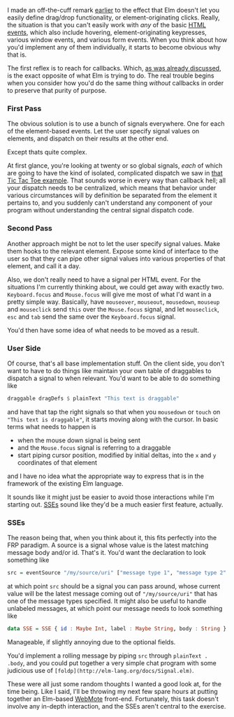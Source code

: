 I made an off-the-cuff remark [earlier](http://langnostic.blogspot.ca/2013/06/elm-first-impressions.html) to the effect that Elm doesn't let you easily define drag/drop functionality, or element-originating clicks. Really, the situation is that you can't easily work with *any* of the basic [HTML events](http://langnostic.blogspot.ca/2013/06/elm-first-impressions.html), which also include hovering, element-originating keypresses, various window events, and various form events. When you think about how you'd implement any of them individually, it starts to become obvious why that is.

The first reflex is to reach for callbacks. Which, [as was already discussed](http://elm-lang.org/learn/Escape-from-Callback-Hell.elm), is the exact opposite of what Elm is trying to do. The real trouble begins when you consider how you'd do the same thing *without* callbacks in order to preserve that purity of purpose.

### First Pass

The obvious solution is to use a bunch of signals everywhere. One for each of the element-based events. Let the user specify signal values on elements, and dispatch on their results at the other end.

Except thats quite complex.

At first glance, you're looking at twenty or so global signals, *each* of which are going to have the kind of isolated, complicated dispatch we saw in [that Tic Tac Toe example](http://www.grzegorzbalcerek.net/elm/TicTacToe.elm). That sounds worse in every way than callback hell; all your dispatch needs to be centralized, which means that behavior under various circumstances will by definition be separated from the element it pertains to, and you suddenly can't understand any component of your program without understanding the central signal dispatch code.

### Second Pass

Another approach might be not to let the user specify signal values. Make them hooks to the relevant element. Expose some kind of interface to the user so that they can pipe other signal values into various properties of that element, and call it a day.

Also, we don't really need to have a signal per HTML event. For the situations I'm currently thinking about, we could get away with exactly two. `Keyboard.focus` and `Mouse.focus` will give me most of what I'd want in a pretty simple way. Basically, have `mouseover`, `mouseout`, `mousedown`, `mouseup` and `mouseclick` send `this` over the `Mouse.focus` signal, and let `mouseclick`, `esc` and `tab` send the same over the `Keyboard.focus` signal.

You'd then have some idea of what needs to be moved as a result.

### User Side

Of course, that's all base implementation stuff. On the client side, you don't want to have to do things like maintain your own table of draggables to dispatch a signal to when relevant. You'd want to be able to do something like

```haskell
draggable dragDefs $ plainText "This text is draggable"
```

and have that tap the right signals so that when you `mousedown` or `touch` on `"This text is draggable"`, it starts moving along with the cursor. In basic terms what needs to happen is


- when the mouse down signal is being sent
- and the `Mouse.focus` signal is referring to a draggable
- start piping cursor position, modified by initial deltas, into the `x` and `y` coordinates of that element


and I have no idea what the appropriate way to express that is in the framework of the existing Elm language.

It sounds like it might just be easier to avoid those interactions while I'm starting out. [SSEs](http://www.w3schools.com/html/html5_serversentevents.asp) sound like they'd be a much easier first feature, actually.

### SSEs

The reason being that, when you think about it, this fits perfectly into the FRP paradigm. A source is a signal whose value is the latest matching message body and/or id. That's it. You'd want the declaration to look something like

```haskell
src = eventSource "/my/source/uri" ["message type 1", "message type 2" ...]
```

at which point `src` should be a signal you can pass around, whose current value will be the latest message coming out of `"/my/source/uri"` that has one of the message types specified. It might also be useful to handle unlabeled messages, at which point our message needs to look something like

```haskell
data SSE = SSE { id : Maybe Int, label : Maybe String, body : String }
```

Manageable, if slightly annoying due to the optional fields.

You'd implement a rolling message by piping `src` through `plainText . .body`, and you could put together a very simple chat program with some judicious use of `[foldp](http://elm-lang.org/docs/Signal.elm)`.

These were all just some random thoughts I wanted a good look at, for the time being. Like I said, I'll be throwing my next few spare hours at putting together an Elm-based [WebMote](https://github.com/Inaimathi/web-mote) front-end. Fortunately, this task doesn't involve any in-depth interaction, and the SSEs aren't central to the exercise.
